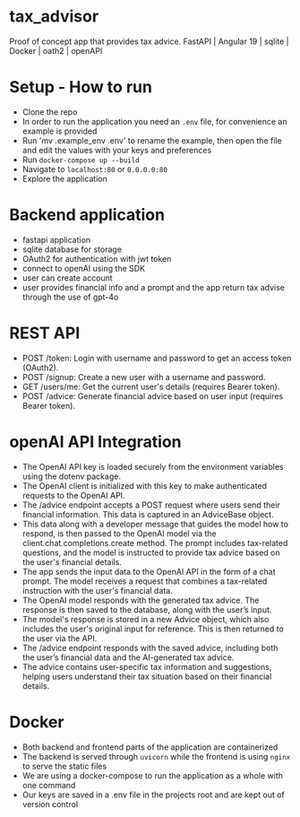 # tax_advisor
Proof of concept app that provides tax advice. FastAPI | Angular 19 | sqlite | Docker | oath2 | openAPI

# Setup - How to run
- Clone the repo
- In order to run the application you need an `.env` file, for convenience an example is provided
- Run 'mv .example_env .env' to rename the example, then open the file and edit the values with your keys and preferences
- Run `docker-compose up --build`
- Navigate to `localhost:80` or `0.0.0.0:80`
- Explore the application

# Backend application
- fastapi application
- sqlite database for storage
- OAuth2 for authentication with jwt token
- connect to openAI using the SDK
- user can create account
- user provides financial info and a prompt and the app return tax advise through the use of gpt-4o

# REST API
- POST /token: Login with username and password to get an access token (OAuth2).
- POST /signup: Create a new user with a username and password.
- GET /users/me: Get the current user's details (requires Bearer token).
- POST /advice: Generate financial advice based on user input (requires Bearer token).

# openAI API Integration
- The OpenAI API key is loaded securely from the environment variables using the dotenv package.
- The OpenAI client is initialized with this key to make authenticated requests to the OpenAI API.
- The /advice endpoint accepts a POST request where users send their financial information. This data is captured in an AdviceBase object.
- This data along with a developer message that guides the model how to respond, is then passed to the OpenAI model via the client.chat.completions.create method. The prompt includes tax-related questions, and the model is instructed to provide tax advice based on the user's financial details.
- The app sends the input data to the OpenAI API in the form of a chat prompt. The model receives a request that combines a tax-related instruction with the user's financial data.
- The OpenAI model responds with the generated tax advice. The response is then saved to the database, along with the user’s input.
- The model's response is stored in a new Advice object, which also includes the user's original input for reference. This is then returned to the user via the API.
- The /advice endpoint responds with the saved advice, including both the user’s financial data and the AI-generated tax advice.
- The advice contains user-specific tax information and suggestions, helping users understand their tax situation based on their financial details.

# Docker
- Both backend and frontend parts of the application are containerized
- The backend is served through `uvicorn` while the frontend is using `nginx` to serve the static files
- We are using a docker-compose to run the application as a whole with one command
- Our keys are saved in a .env file in the projects root and are kept out of version control
